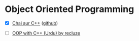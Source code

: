 # Object Oriented Programming

- [x] [Chai aur C++](https://youtube.com/playlist?list=PLu71SKxNbfoCPfgKZS8UE0MDuwiKvL8zi&si=eyR3IDEPdAbbPGaT) ([github](https://github.com/hiteshchoudhary/chai-aur-cpp))

- [ ] [OOP with C++ (Urdu) by recluze](https://youtube.com/playlist?list=PLnd7R4Mcw3rJicg4QtoI8gFkoefyCLvEq&si=mcsi3Lo6F1J30GSW)
